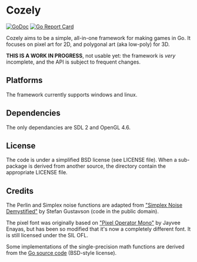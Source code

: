 # Cozely

[![GoDoc](https://godoc.org/github.com/drakmaniso/cozely?status.svg)](https://godoc.org/github.com/drakmaniso/cozely)
[![Go Report Card](https://goreportcard.com/badge/github.com/drakmaniso/cozely)](https://goreportcard.com/report/github.com/drakmaniso/cozely)

Cozely aims to be a simple, all-in-one framework for making games in Go. It
focuses on pixel art for 2D, and polygonal art (aka low-poly) for 3D.

**THIS IS A WORK IN PROGRESS**, not usable yet: the framework is *very*
incomplete, and the API is subject to frequent changes.

## Platforms

The framework currently supports windows and linux.

## Dependencies

The only dependancies are SDL 2 and OpenGL 4.6.

## License

The code is under a simplified BSD license (see LICENSE file). When a
sub-package is derived from another source, the directory contain the
appropriate LICENSE file.

## Credits

The Perlin and Simplex noise functions are adapted from ["Simplex Noise
Demystified"](http://www.itn.liu.se/~stegu/simplexnoise/simplexnoise.pdf) by
Stefan Gustavson (code in the public domain).

The pixel font was originally based on ["Pixel Operator
Mono"](https://notabug.org/HarvettFox96/ttf-pixeloperator) by Jayvee Enayas, but
has been so modified that it's now a completely different font. It is still
licensed under the SIL OFL.

Some implementations of the single-precision math functions are derived from the
[Go source code](https://github.com/golang/go) (BSD-style license).
